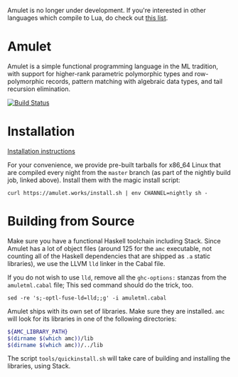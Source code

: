 Amulet is no longer under development. If you're interested in other languages
which compile to Lua, do check out
[this list](https://github.com/hengestone/lua-languages).

# Amulet

Amulet is a simple functional programming language in the ML tradition,
with support for higher-rank parametric polymorphic types and
row-polymorphic records, pattern matching with algebraic data types, and
tail recursion elimination.

[![Build Status](https://shamiko.amulet.works/job/amulet/job/master/badge/icon)](https://shamiko.amulet.works/job/amulet/job/master/)

# Installation

[Installation
instructions](https://amulet.works/tutorials/00-installing.html)

For your convenience, we provide pre-built tarballs for x86_64 Linux
that are compiled every night from the `master` branch (as part of the
nightly build job, linked above). Install them with the magic install
script:

```
curl https://amulet.works/install.sh | env CHANNEL=nightly sh -
```

# Building from Source

Make sure you have a functional Haskell toolchain including Stack. Since
Amulet has a lot of object files (around 125 for the `amc` executable,
not counting all of the Haskell dependencies that are shipped as `.a`
static libraries), we use the LLVM `lld` linker in the Cabal file.

If you do not wish to use `lld`, remove all the `ghc-options:` stanzas
from the `amuletml.cabal` file; This sed command should do the trick,
too.

```
sed -re 's;-optl-fuse-ld=lld;;g' -i amuletml.cabal
```

Amulet ships with its own set of libraries. Make sure they are
installed. `amc` will look for its libraries in one of the following
directories:

```bash
${AMC_LIBRARY_PATH}
$(dirname $(which amc))/lib
$(dirname $(which amc))/../lib
```

The script `tools/quickinstall.sh` will take care of building and
installing the libraries, using Stack.
